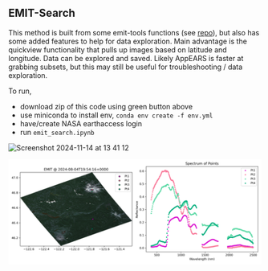 ## EMIT-Search

This method is built from some emit-tools functions (see [repo](https://github.com/nasa/EMIT-Data-Resources)), but also has some added features to help for data exploration. Main advantage is the quickview functionality that pulls up images based on latitude and longitude. Data can be explored and saved. Likely AppEARS is faster at grabbing subsets, but this may still be useful for troubleshooting / data exploration.

To run, 
- download zip of this code using green button above
- use miniconda to install env, `conda env create -f env.yml`
- have/create NASA earthaccess login
- run `emit_search.ipynb`

![Screenshot 2024-11-14 at 13 41 12](https://github.com/user-attachments/assets/589b6f95-825e-40ef-b286-06cded73cc0d)

![Sample](data/test.png)


